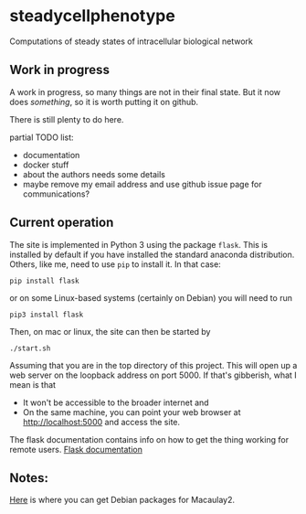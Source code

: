 # steadycellphenotype

Computations of steady states of intracellular biological network

## Work in progress

A work in progress, so many things are not in their final state. But it now does _something_, so it
is worth putting it on github.

There is still plenty to do here.

partial TODO list: 
* documentation
* docker stuff
* about the authors needs some details
* maybe remove my email address and use github issue page for communications?

## Current operation

The site is implemented in Python 3 using the package `flask`. This is installed by default if you
have installed the standard anaconda distribution. Others, like me, need to use `pip` to
install it. In that case:
```
pip install flask
```
or on some Linux-based systems (certainly on Debian) you will need to run
```
pip3 install flask
```


Then, on mac or linux, the site can then be started by 
```
./start.sh
```
Assuming that you are in the top directory of this project. This will open up a web server on the loopback address on port 5000. If that's gibberish, what I
mean is that
* It won't be accessible to the broader internet and
* On the same machine, you can point your web browser at
  [http://localhost:5000](http://localhost:5000) and access the site.

The flask documentation contains info on how to get the thing working for remote users.  [Flask
documentation](https://flask.palletsprojects.com/en/1.1.x/)

## Notes:

[Here](http://www2.macaulay2.com/Macaulay2/Downloads/GNU-Linux/Debian/index.html) is where you can
get Debian packages for Macaulay2. 
